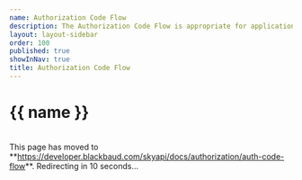 ```yaml
---
name: Authorization Code Flow
description: The Authorization Code Flow is appropriate for applications that the user logs into once. Since this flow involves an exchange of your **Application secret* for an access token, it is suitable for applications than run from secure locations such as server-side web application or back-end service.
layout: layout-sidebar
order: 100
published: true
showInNav: true
title: Authorization Code Flow
---
```


<h1>{{ name }}</h1>

   <br />
<bb-alert bb-alert-type="warning">This page has moved to **<a href="https://developer.blackbaud.com/skyapi/docs/authorization/auth-code-flow">https://developer.blackbaud.com/skyapi/docs/authorization/auth-code-flow</a>**. Redirecting in 10 seconds...
</bb-alert>
<br /> <br />

<script> var timer = setTimeout(function() { window.location='https://developer.blackbaud.com/skyapi/docs/authorization/auth-code-flow' }, 10000); </script>